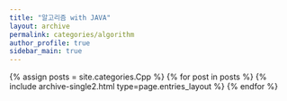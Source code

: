 ```yaml
---
title: "알고리즘 with JAVA"
layout: archive
permalink: categories/algorithm
author_profile: true
sidebar_main: true
---
```


{% assign posts = site.categories.Cpp %}
{% for post in posts %} {% include archive-single2.html type=page.entries_layout %} {% endfor %}